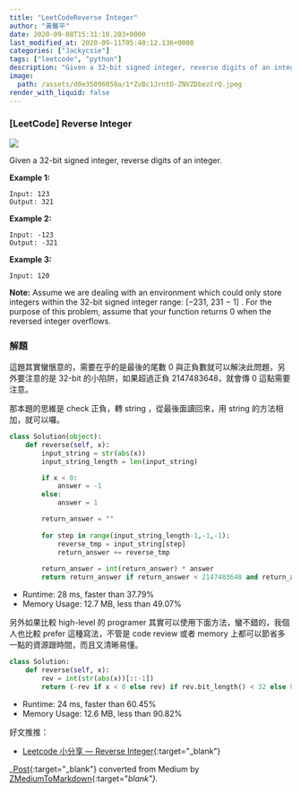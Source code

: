 ```yaml
---
title: "LeetCodeReverse Integer"
author: "黃馨平"
date: 2020-09-08T15:31:10.203+0000
last_modified_at: 2020-09-11T05:40:12.136+0000
categories: ["Jackycsie"]
tags: ["leetcode", "python"]
description: "Given a 32-bit signed integer, reverse digits of an integer."
image:
  path: /assets/d0e35096050a/1*ZvBc1JrntD-ZNVZDbezCrQ.jpeg
render_with_liquid: false
---
```


### \[LeetCode\] Reverse Integer


![](/assets/d0e35096050a/1*ZvBc1JrntD-ZNVZDbezCrQ.jpeg)


Given a 32\-bit signed integer, reverse digits of an integer\.

**Example 1:**
```
Input: 123
Output: 321
```

**Example 2:**
```
Input: -123
Output: -321
```

**Example 3:**
```
Input: 120
```

**Note:** 
Assume we are dealing with an environment which could only store integers within the 32\-bit signed integer range: \[−231, 231 − 1\] \. For the purpose of this problem, assume that your function returns 0 when the reversed integer overflows\.
### 解題

這題其實蠻愜意的，需要在乎的是最後的尾數 0 與正負數就可以解決此問題，另外要注意的是 32\-bit 的小陷阱，如果超過正負 2147483648，就會傳 0 這點需要注意。

那本題的思維是 check 正負，轉 string ，從最後面讀回來，用 string 的方法相加，就可以囉。
```py
class Solution(object):
    def reverse(self, x):
        input_string = str(abs(x))
        input_string_length = len(input_string)

        if x < 0:
            answer = -1     
        else:
            answer = 1

        return_answer = ""
        
        for step in range(input_string_length-1,-1,-1):
            reverse_tmp = input_string[step]        
            return_answer += reverse_tmp
            
        return_answer = int(return_answer) * answer
        return return_answer if return_answer < 2147483648 and return_answer >= -2147483648 else 0
```
- Runtime: 28 ms, faster than 37\.79%
- Memory Usage: 12\.7 MB, less than 49\.07%


另外如果比較 high\-level 的 programer 其實可以使用下面方法，蠻不錯的，我個人也比較 prefer 這種寫法，不管是 code review 或者 memory 上都可以節省多一點的資源跟時間，而且又清晰易懂。
```py
class Solution:
    def reverse(self, x):
        rev = int(str(abs(x))[::-1])
        return (-rev if x < 0 else rev) if rev.bit_length() < 32 else 0
```
- Runtime: 24 ms, faster than 60\.45%
- Memory Usage: 12\.6 MB, less than 90\.82%


好文推推：
- [Leetcode 小分享 — Reverse Integer](https://medium.com/@hung_yanbin/leetcode-%E5%B0%8F%E5%88%86%E4%BA%AB-reverse-integer-b1716d8d8d1a){:target="_blank"}



_[Post](https://medium.com/jacky-life/leetcode-reverse-integer-d0e35096050a){:target="_blank"} converted from Medium by [ZMediumToMarkdown](https://github.com/ZhgChgLi/ZMediumToMarkdown){:target="_blank"}._

